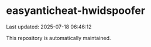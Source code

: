 # easyanticheat-hwidspoofer

Last updated: 2025-07-18 06:46:12

This repository is automatically maintained.
